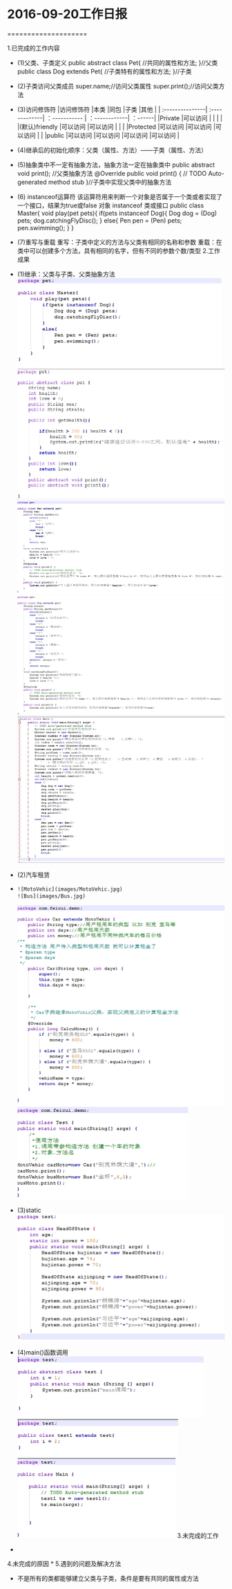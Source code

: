 # 2016-09-20工作日报
====================

1.已完成的工作内容
  * (1)父类、子类定义
      public abstract class Pet{
	      //共同的属性和方法;
      }//父类
      public class Dog extends Pet{
	      //子类特有的属性和方法;
      }//子类
  * (2)子类访问父类成员
      super.name;//访问父类属性
	    super.print();//访问父类方法
  * (3)访问修饰符
      |访问修饰符       |本类     	|同包     	|子类     	|其他     |
      | :---------------| :-------------| ：-----------	| ：------------| ：------|
      |Private	        |可以访问	|         	|         	|         |	
      |(默认)friendly	|可以访问	|可以访问	|         	|         |	
      |Protected	|可以访问	|可以访问 	|可以访问	|         |
      |public	        |可以访问	|可以访问	|可以访问	|可以访问 |

  * (4)继承后的初始化顺序：父类（属性、方法）——子类（属性、方法）
  * (5)抽象类中不一定有抽象方法，抽象方法一定在抽象类中
    	public abstract void print(); //父类抽象方法
    	@Override
    	public void print() {
    		// TODO Auto-generated method stub
    	}//子类中实现父类中的抽象方法
  * (6) instanceof运算符
    	该运算符用来判断一个对象是否属于一个类或者实现了一个接口，结果为true或false
      对象 instanceof  类或接口 
      public class Master{
      	void play(pet pets){
      		if(pets instanceof Dog){
      			Dog dog = (Dog) pets;
                  dog.catchingFlyDisc();
      		}
      		else{
      			Pen pen = (Pen) pets;
      			pen.swimming();
      		}
      	}
  * (7)重写与重载
    	重写：子类中定义的方法与父类有相同的名称和参数
    	重载：在类中可以创建多个方法，具有相同的名字，但有不同的参数个数/类型
2.工作成果
  * (1)继承：父类与子类、父类抽象方法 
     	![Master](images/Master.jpg)
	![pet](images/pet.jpg)
	![Pen](images/Pen.jpg)
	![Dog](images/Dog.jpg)
	![petmain](images/petmain.jpg)
  * (2)汽车租赁
  * 	![MotoVehic](images/MotoVehic.jpg)
    	![Bus](images/Bus.jpg)
	![Car](images/Car.jpg)
	![MotoVehicTest](images/MotoVehicTest.jpg)
  * (3)static
    	![HeadOfState](images/HeadOfState.jpg)
  * (4)main()函数调用
    	![test](images/test.jpg)
	![test1](images/test1.jpg)
	![testmain](images/testmain.jpg)
3.未完成的工作
  *
4.未完成的原因
  *
5.遇到的问题及解决方法
  * 不是所有的类都能够建立父类与子类，条件是要有共同的属性或方法
